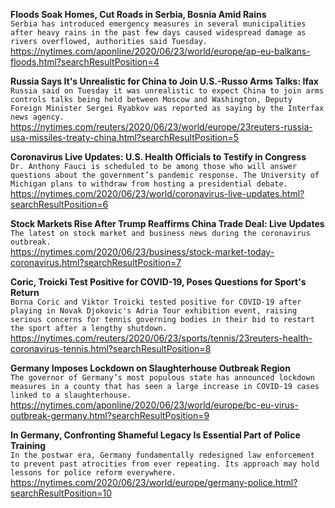 **Floods Soak Homes, Cut Roads in Serbia, Bosnia Amid Rains**\
`Serbia has introduced emergency measures in several municipalities after heavy rains in the past few days caused widespread damage as rivers overflowed, authorities said Tuesday. `\
https://nytimes.com/aponline/2020/06/23/world/europe/ap-eu-balkans-floods.html?searchResultPosition=4

**Russia Says It's Unrealistic for China to Join U.S.-Russo Arms Talks: Ifax**\
`Russia said on Tuesday it was unrealistic to expect China to join arms controls talks being held between Moscow and Washington, Deputy Foreign Minister Sergei Ryabkov was reported as saying by the Interfax news agency.`\
https://nytimes.com/reuters/2020/06/23/world/europe/23reuters-russia-usa-missiles-treaty-china.html?searchResultPosition=5

**Coronavirus Live Updates: U.S. Health Officials to Testify in Congress**\
`Dr. Anthony Fauci is scheduled to be among those who will answer questions about the government’s pandemic response. The University of Michigan plans to withdraw from hosting a presidential debate.`\
https://nytimes.com/2020/06/23/world/coronavirus-live-updates.html?searchResultPosition=6

**Stock Markets Rise After Trump Reaffirms China Trade Deal: Live Updates**\
`The latest on stock market and business news during the coronavirus outbreak.`\
https://nytimes.com/2020/06/23/business/stock-market-today-coronavirus.html?searchResultPosition=7

**Coric, Troicki Test Positive for COVID-19, Poses Questions for Sport's Return**\
`Borna Coric and Viktor Troicki tested positive for COVID-19 after playing in Novak Djokovic's Adria Tour exhibition event, raising serious concerns for tennis governing bodies in their bid to restart the sport after a lengthy shutdown.`\
https://nytimes.com/reuters/2020/06/23/sports/tennis/23reuters-health-coronavirus-tennis.html?searchResultPosition=8

**Germany Imposes Lockdown on Slaughterhouse Outbreak Region**\
`The governor of Germany’s most populous state has announced lockdown measures in a county that has seen a large increase in COVID-19 cases linked to a slaughterhouse.`\
https://nytimes.com/aponline/2020/06/23/world/europe/bc-eu-virus-outbreak-germany.html?searchResultPosition=9

**In Germany, Confronting Shameful Legacy Is Essential Part of Police Training**\
`In the postwar era, Germany fundamentally redesigned law enforcement to prevent past atrocities from ever repeating. Its approach may hold lessons for police reform everywhere.`\
https://nytimes.com/2020/06/23/world/europe/germany-police.html?searchResultPosition=10

